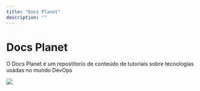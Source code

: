 ```yaml
---
title: "Docs Planet"
description: ""
---
```


# Docs Planet

O Docs Planet é um repostitorio de conteúdo de tutoriais sobre tecnologias usadas no mundo DevOps


![](/images/undraw_online_articles_79ff.svg)

